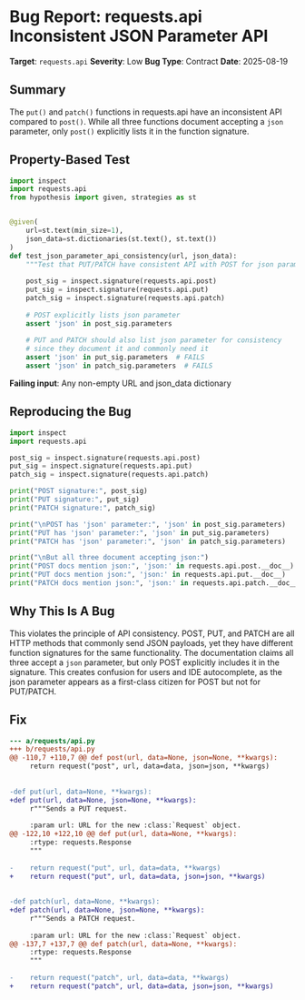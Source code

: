 # Bug Report: requests.api Inconsistent JSON Parameter API

**Target**: `requests.api`
**Severity**: Low
**Bug Type**: Contract
**Date**: 2025-08-19

## Summary

The `put()` and `patch()` functions in requests.api have an inconsistent API compared to `post()`. While all three functions document accepting a `json` parameter, only `post()` explicitly lists it in the function signature.

## Property-Based Test

```python
import inspect
import requests.api
from hypothesis import given, strategies as st


@given(
    url=st.text(min_size=1),
    json_data=st.dictionaries(st.text(), st.text())
)
def test_json_parameter_api_consistency(url, json_data):
    """Test that PUT/PATCH have consistent API with POST for json parameter."""
    
    post_sig = inspect.signature(requests.api.post)
    put_sig = inspect.signature(requests.api.put)
    patch_sig = inspect.signature(requests.api.patch)
    
    # POST explicitly lists json parameter
    assert 'json' in post_sig.parameters
    
    # PUT and PATCH should also list json parameter for consistency
    # since they document it and commonly need it
    assert 'json' in put_sig.parameters  # FAILS
    assert 'json' in patch_sig.parameters  # FAILS
```

**Failing input**: Any non-empty URL and json_data dictionary

## Reproducing the Bug

```python
import inspect
import requests.api

post_sig = inspect.signature(requests.api.post)
put_sig = inspect.signature(requests.api.put) 
patch_sig = inspect.signature(requests.api.patch)

print("POST signature:", post_sig)
print("PUT signature:", put_sig)
print("PATCH signature:", patch_sig)

print("\nPOST has 'json' parameter:", 'json' in post_sig.parameters)
print("PUT has 'json' parameter:", 'json' in put_sig.parameters)
print("PATCH has 'json' parameter:", 'json' in patch_sig.parameters)

print("\nBut all three document accepting json:")
print("POST docs mention json:", 'json:' in requests.api.post.__doc__)
print("PUT docs mention json:", 'json:' in requests.api.put.__doc__)
print("PATCH docs mention json:", 'json:' in requests.api.patch.__doc__)
```

## Why This Is A Bug

This violates the principle of API consistency. POST, PUT, and PATCH are all HTTP methods that commonly send JSON payloads, yet they have different function signatures for the same functionality. The documentation claims all three accept a `json` parameter, but only POST explicitly includes it in the signature. This creates confusion for users and IDE autocomplete, as the json parameter appears as a first-class citizen for POST but not for PUT/PATCH.

## Fix

```diff
--- a/requests/api.py
+++ b/requests/api.py
@@ -110,7 +110,7 @@ def post(url, data=None, json=None, **kwargs):
     return request("post", url, data=data, json=json, **kwargs)
 
 
-def put(url, data=None, **kwargs):
+def put(url, data=None, json=None, **kwargs):
     r"""Sends a PUT request.
 
     :param url: URL for the new :class:`Request` object.
@@ -122,10 +122,10 @@ def put(url, data=None, **kwargs):
     :rtype: requests.Response
     """
 
-    return request("put", url, data=data, **kwargs)
+    return request("put", url, data=data, json=json, **kwargs)
 
 
-def patch(url, data=None, **kwargs):
+def patch(url, data=None, json=None, **kwargs):
     r"""Sends a PATCH request.
 
     :param url: URL for the new :class:`Request` object.
@@ -137,7 +137,7 @@ def patch(url, data=None, **kwargs):
     :rtype: requests.Response
     """
 
-    return request("patch", url, data=data, **kwargs)
+    return request("patch", url, data=data, json=json, **kwargs)
```
